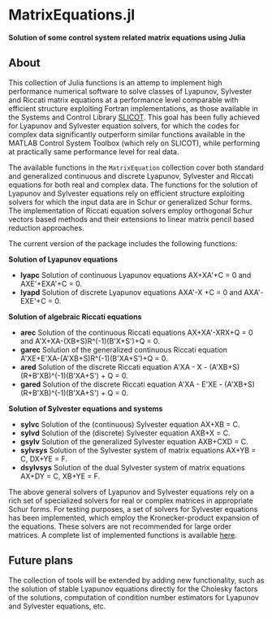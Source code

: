 # MatrixEquations.jl
**Solution of some control system related matrix equations using Julia**

## About
This collection of Julia functions is an attemp to implement high performance
numerical software to solve classes of Lyapunov, Sylvester and Riccati matrix equations
at a performance level comparable with efficient structure exploiting Fortran implementations, as those available in the Systems and Control Library [SLICOT](http://slicot.org/).
This goal has been fully achieved for Lyapunov and Sylvester equation solvers, for which the
codes for complex data significantly outperform similar functions available in
the MATLAB Control System Toolbox (which rely on SLICOT), while performing at
practically same performance level for real data.

The available functions in the `MatrixEquation` collection cover both standard
and generalized continuous and discrete Lyapunov, Sylvester and Riccati equations for both real and complex data.
The functions for the solution of Lyapunov and Sylvester equations rely on efficient structure
exploiting solvers for which the input data are in Schur or generalized Schur forms.
The implementation of Riccati equation solvers employ orthogonal Schur vectors
based methods and their extensions to linear matrix pencil based reduction approaches.

The current version of the package includes the following functions:


**Solution of Lyapunov equations**
 * **lyapc** 	 Solution of continuous Lyapunov equations AX+XA'+C = 0 and AXE'+EXA'+C = 0.
 * **lyapd**	 Solution of discrete Lyapunov equations AXA'-X +C = 0 and AXA'-EXE'+C = 0.

 **Solution of algebraic  Riccati equations**
  * **arec**	  Solution of the continuous Riccati equations AX+XA'-XRX+Q = 0 and
 A'X+XA-(XB+S)R^(-1)(B'X+S')+Q = 0.
  * **garec** 	 Solution of the generalized continuous Riccati equation
 A'XE+E'XA-(A'XB+S)R^(-1)(B'XA+S')+Q = 0.
 * **ared**	 Solution of the discrete Riccati equation
 A'XA - X - (A'XB+S)(R+B'XB)^(-1)(B'XA+S') + Q = 0.
 * **gared**	  Solution of the discrete Riccati equation
 A'XA - E'XE - (A'XB+S)(R+B'XB)^(-1)(B'XA+S') + Q = 0.

 **Solution of Sylvester equations and systems**
   * **sylvc**	 Solution of the (continuous) Sylvester equation AX+XB = C.
   * **sylvd**	 Solution of the (discrete) Sylvester equation AXB+X = C.
   * **gsylv**	 Solution of the generalized Sylvester equation AXB+CXD = C.
   * **sylvsys**	 Solution of the Sylvester system of matrix equations AX+YB = C, DX+YE = F.
   * **dsylvsys**	 Solution of the dual Sylvester system of matrix equations AX+DY = C, XB+YE = F.

The above general solvers of Lyapunov and Sylvester equations rely on a rich set of specialized solvers for real or complex matrices in appropriate Schur forms. For testing purposes, a set of solvers for Sylvester equations has been implemented, which employ the Kronecker-product expansion of the equations. These solvers are not recommended for large order matrices. A complete list of implemented functions is available [here](https://sites.google.com/site/andreasvargacontact/home/software/matrix-equations-in-julia).

## Future plans
The collection of tools will be extended by adding new functionality, such as the solution of stable Lyapunov equations directly for the Cholesky factors of the solutions, computation of condition number estimators for Lyapunov and Sylvester equations, etc.
